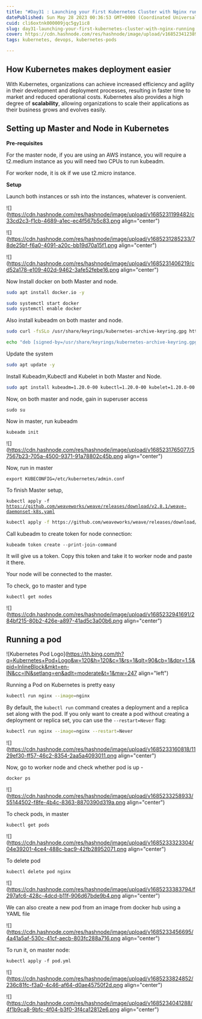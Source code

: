 ```yaml
---
title: "#Day31 : Launching your First Kubernetes Cluster with Nginx running"
datePublished: Sun May 28 2023 00:36:53 GMT+0000 (Coordinated Universal Time)
cuid: cli6oxtnk000009jqc5gy1ic8
slug: day31-launching-your-first-kubernetes-cluster-with-nginx-running
cover: https://cdn.hashnode.com/res/hashnode/image/upload/v1685234123896/1be8716c-7190-4149-b4a5-91d05f015236.jpeg
tags: kubernetes, devops, kubernetes-pods

---
```


## How Kubernetes makes deployment easier

With Kubernetes, organizations can achieve increased efficiency and agility in their development and deployment processes, resulting in faster time to market and reduced operational costs. Kubernetes also provides a high degree of **scalability**, allowing organizations to scale their applications as their business grows and evolves easily.

## Setting up Master and Node in Kubernetes

**Pre-requisites**

For the master node, if you are using an AWS instance, you will require a t2.medium instance as you will need two CPUs to run kubeadm.

For worker node, it is ok if we use t2.micro instance.

**Setup**

Launch both instances or ssh into the instances, whatever is convenient.

![](https://cdn.hashnode.com/res/hashnode/image/upload/v1685231199482/c33cd2c3-f1cb-4689-a1ec-ec4f567b5c83.png align="center")

![](https://cdn.hashnode.com/res/hashnode/image/upload/v1685231285233/78de25bf-f6a0-4091-a20c-bb19d70a15f1.png align="center")

![](https://cdn.hashnode.com/res/hashnode/image/upload/v1685231406219/cd52a178-e109-402d-9462-3afe52febe16.png align="center")

Now Install docker on both Master and node.

```bash
sudo apt install docker.io -y

sudo systemctl start docker
sudo systemctl enable docker
```

Also install kubeadm on both master and node.

```bash
sudo curl -fsSLo /usr/share/keyrings/kubernetes-archive-keyring.gpg https://packages.cloud.google.com/apt/doc/apt-key.gpg

echo "deb [signed-by=/usr/share/keyrings/kubernetes-archive-keyring.gpg] https://apt.kubernetes.io/ kubernetes-xenial main" | sudo tee /etc/apt/sources.list.d/kubernetes.list
```

Update the system

```bash
sudo apt update -y
```

Install Kubeadm,Kubectl and Kubelet in both Master and Node.

```bash
sudo apt install kubeadm=1.20.0-00 kubectl=1.20.0-00 kubelet=1.20.0-00 -y
```

Now, on both master and node, gain in superuser access

`sudo su`

Now in master, run kubeadm

`kubeadm init`

![](https://cdn.hashnode.com/res/hashnode/image/upload/v1685231765077/57567b23-705a-4500-9371-91a78802c45b.png align="center")

Now, run in master

`export KUBECONFIG=/etc/kubernetes/admin.conf`

To finish Master setup,

`kubectl apply -f` [`https://github.com/weaveworks/weave/releases/download/v2.8.1/weave-daemonset-k8s.yaml`](https://github.com/weaveworks/weave/releases/download/v2.8.1/weave-daemonset-k8s.yaml)

```bash
kubectl apply -f https://github.com/weaveworks/weave/releases/download/v2.8.1/weave-daemonset-k8s.yaml
```

Call kubeadm to create token for node connection:

`kubeadm token create --print-join-command`

It will give us a token. Copy this token and take it to worker node and paste it there.

Your node will be connected to the master.

To check, go to master and type

`kubectl get nodes`

![](https://cdn.hashnode.com/res/hashnode/image/upload/v1685232941691/284bf215-80b2-426e-a897-41ad5c3a00b6.png align="center")

## Running a pod

![Kubernetes Pod Logo](https://th.bing.com/th?q=Kubernetes+Pod+Logo&w=120&h=120&c=1&rs=1&qlt=90&cb=1&dpr=1.5&pid=InlineBlock&mkt=en-IN&cc=IN&setlang=en&adlt=moderate&t=1&mw=247 align="left")

Running a Pod on Kubernetes is pretty easy

```bash
kubectl run nginx --image=nginx
```

By default, the `kubectl run` command creates a deployment and a replica set along with the pod. If you only want to create a pod without creating a deployment or replica set, you can use the `--restart=Never` flag:

```bash
kubectl run nginx --image=nginx --restart=Never
```

![](https://cdn.hashnode.com/res/hashnode/image/upload/v1685233160818/1129ef30-ff57-46c2-8354-2aa5a4093011.png align="center")

Now, go to worker node and check whether pod is up -

`docker ps`

![](https://cdn.hashnode.com/res/hashnode/image/upload/v1685233258933/55144502-f8fe-4b4c-8363-8870390d319a.png align="center")

To check pods, in master

`kubectl get pods`

![](https://cdn.hashnode.com/res/hashnode/image/upload/v1685233323304/04e39201-4ce4-488c-bac9-42fb28952071.png align="center")

To delete pod

`kubectl delete pod nginx`

![](https://cdn.hashnode.com/res/hashnode/image/upload/v1685233383794/f297afc6-428c-4dcd-b11f-906d67bde9b4.png align="center")

We can also create a new pod from an image from docker hub using a YAML file

![](https://cdn.hashnode.com/res/hashnode/image/upload/v1685233456695/4a41a5af-530c-41cf-aecb-803fc288a716.png align="center")

To run it, on master node:

`kubectl apply -f pod.yml`

![](https://cdn.hashnode.com/res/hashnode/image/upload/v1685233824852/236c81fc-f3a0-4c46-af64-d0ae45750f2d.png align="center")

![](https://cdn.hashnode.com/res/hashnode/image/upload/v1685234041288/4f1b9ca8-9bfc-4f04-b3f0-3f4ca12812e6.png align="center")